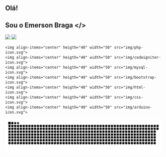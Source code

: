 ## Olá! 
## Sou o Emerson Braga </> 
<div>
<img heigth="150em" src="https://github-readme-stats.vercel.app/api?username=emersonviniciusbraga&show_icons=true&theme=radical&include_all_commits=true&count_private=true"/>
<img heigth="150em" src="https://github-readme-stats.vercel.app/api/top-langs/?username=emersonviniciusbraga&layout=compact&langs_count=7&theme=radical"/>

    <img align-items="center" heigth="40" width="50" src="img/php-icon.svg">
    <img align-items="center" heigth="40" width="50" src="img/codeigniter-icon.svg">
    <img align-items="center" heigth="40" width="50" src="img/mysql-icon.svg">
    <img align-items="center" heigth="40" width="50" src="img/bootstrap-icon.svg">
    <img align-items="center" heigth="40" width="50" src="img/html-icon.svg">
    <img align-items="center" heigth="40" width="50" src="img/css-icon.svg">
    <img align-items="center" heigth="40" width="50" src="img/arduino-icon.svg">
</div>

![Snake animation](https://github.com/emersonviniciusbraga/emersonviniciusbraga/blob/output/github-contribution-grid-snake.svg)
